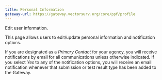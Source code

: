 ```yaml
---
title: Personal Information
gateway-url: https://gateway.vectorsurv.org/core/ppf/profile
---
```

Edit user information.

This page allows users to edit/update personal information and notification options.

If you are designated as a *Primary Contact* for your agency, you will receive notifications by email for all communications unless otherwise indicated. If you select *Yes* to any of the notification options, you will receive an email notification whenever that submission or test result type has been added to the Gateway.

